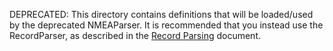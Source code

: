 DEPRECATED: This directory contains definitions that will be
loaded/used by the deprecated NMEAParser. It is recommended that you
instead use the RecordParser, as described in the [Record
Parsing](../docs/parsing.md) document.

